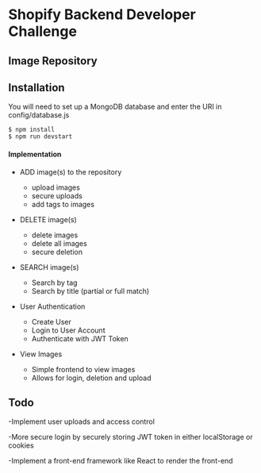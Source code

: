 # Shopify Backend Developer Challenge
## Image Repository 

## Installation

You will need to set up a MongoDB database and enter the URI in config/database.js

```shell
$ npm install
$ npm run devstart
```

#### Implementation
- ADD image(s) to the repository
   - upload images   
   - secure uploads
   - add tags to images

- DELETE image(s)
   - delete images 
   - delete all images
   - secure deletion
   
- SEARCH image(s)
  - Search by tag
  - Search by title (partial or full match)

- User Authentication
  - Create User
  - Login to User Account
  - Authenticate with JWT Token

- View Images
  - Simple frontend to view images
  - Allows for login, deletion and upload

  

## Todo
-Implement user uploads and access control

-More secure login by securely storing JWT token in either localStorage or cookies

-Implement a front-end framework like React to render the front-end 

